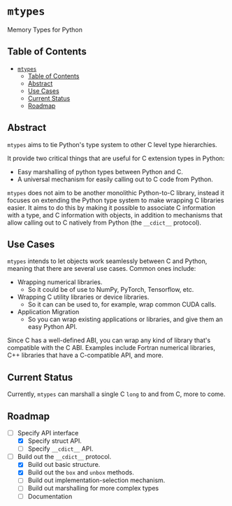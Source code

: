 # `mtypes`
Memory Types for Python

## Table of Contents
- [`mtypes`](#mtypes)
  - [Table of Contents](#table-of-contents)
  - [Abstract](#abstract)
  - [Use Cases](#use-cases)
  - [Current Status](#current-status)
  - [Roadmap](#roadmap)

## Abstract

`mtypes` aims to tie Python's type system to other C level type hierarchies.

It provide two critical things that are useful for C extension types in Python:

- Easy marshalling of python types between Python and C.
- A universal mechanism for easily calling out to C code from Python.

`mtypes` does not aim to be another monolithic Python-to-C library, instead it focuses on extending the Python type system to make wrapping C libraries easier. It aims to do this by making it possible to associate C information with a type, and C information with objects, in addition to mechanisms that allow calling out to C natively from Python (the `__cdict__` protocol).

## Use Cases
`mtypes` intends to let objects work seamlessly between C and Python, meaning that there are several use cases. Common ones include:

- Wrapping numerical libraries.
  - So it could be of use to NumPy, PyTorch, Tensorflow, etc.
- Wrapping C utility libraries or device libraries.
  - So it can can be used to, for example, wrap common CUDA calls.
- Application Migration
  - So you can wrap existing applications or libraries, and give them an easy Python API.

Since C has a well-defined ABI, you can wrap any kind of library that's compatible with the C ABI. Examples include Fortran numerical libraries, C++ libraries that have a C-compatible API, and more.

## Current Status
Currently, `mtypes` can marshall a single C `long` to and from C, more to come.

## Roadmap
 - [ ] Specify API interface
   - [x] Specify struct API.
   - [ ] Specify `__cdict__` API.
 - [ ] Build out the `__cdict__` protocol.
   - [x] Build out basic structure.
   - [x] Build out the `box` and `unbox` methods.
   - [ ] Build out implementation-selection mechanism.
   - [ ] Build out marshalling for more complex types
   - [ ] Documentation
